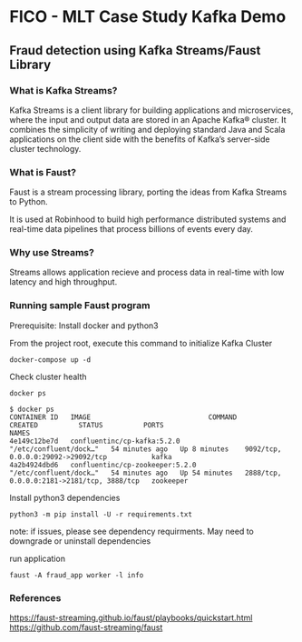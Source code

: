 # FICO - MLT Case Study Kafka Demo

## Fraud detection using Kafka Streams/Faust Library

### What is Kafka Streams?
Kafka Streams is a client library for building applications and microservices, where the input and output data are stored in an Apache Kafka® cluster. It combines the simplicity of writing and deploying standard Java and Scala applications on the client side with the benefits of Kafka’s server-side cluster technology.

### What is Faust?
Faust is a stream processing library, porting the ideas from Kafka Streams to Python.

It is used at Robinhood to build high performance distributed systems and real-time data pipelines that process billions of events every day.

### Why use Streams?
Streams allows application recieve and process data in real-time with low latency and high throughput.

### Running sample Faust program 
Prerequisite: Install docker and python3

From the project root, execute this command to initialize Kafka Cluster

```
docker-compose up -d
```

Check cluster health
```
docker ps 
```
```
$ docker ps
CONTAINER ID   IMAGE                             COMMAND                  CREATED          STATUS          PORTS                                        NAMES
4e149c12be7d   confluentinc/cp-kafka:5.2.0       "/etc/confluent/dock…"   54 minutes ago   Up 8 minutes    9092/tcp, 0.0.0.0:29092->29092/tcp           kafka
4a2b4924dbd6   confluentinc/cp-zookeeper:5.2.0   "/etc/confluent/dock…"   54 minutes ago   Up 54 minutes   2888/tcp, 0.0.0.0:2181->2181/tcp, 3888/tcp   zookeeper
```

Install python3 dependencies
```
python3 -m pip install -U -r requirements.txt
```

note: if issues, please see dependency requirments. May need to downgrade or uninstall dependencies

run application
```
faust -A fraud_app worker -l info
```

### References

https://faust-streaming.github.io/faust/playbooks/quickstart.html
https://github.com/faust-streaming/faust
